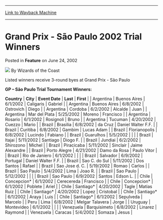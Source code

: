 
---
[Link to Wayback Machine](https://web.archive.org/web/20220812152517/https://magic.wizards.com/en/articles/archive/feature/grand-prix-s%C3%A3o-paulo-2002-trial-winners-2002-06-24)

[_metadata_:wayback_url]:- "https://magic.wizards.com/en/articles/archive/feature/grand-prix-s%C3%A3o-paulo-2002-trial-winners-2002-06-24"
[_metadata_:wayback_raw_url]:- "https://web.archive.org/web/20220812152517id_/https://magic.wizards.com/en/articles/archive/feature/grand-prix-s%C3%A3o-paulo-2002-trial-winners-2002-06-24"
[_metadata_:wayback_capture_timestamp]:- "2022-08-12 15:25:17+00:00"
[_metadata_:publish_date]:- "2002-06-24"
[_metadata_:description]:- "Listed winners receive 3-round byes at Grand Prix - São Paulo GP – São Paulo Trial Tournament Winners: CountryCityEvent DateLastFirst ArgentinaBuenos Aires6/1/2002CaligarisGabriel ArgentinaBuenos Aires6/8/2002OstrovichDiego ArgentinaCordoba6/2/2002AlcaldeJuan ArgentinaMar del Plata5/25/2002MorenoFrancisco ArgentinaRosario6/1/2002RosignoliBruno"
[_metadata_:generator]:- "Drupal 7 (http://drupal.org)"
---


Grand Prix - São Paulo 2002 Trial Winners
=========================================



 Posted in **Feature**
 on June 24, 2002 






![](https://media.magic.wizards.com/styles/auth_small/public/images/person/wizards_author.jpg)
By Wizards of the Coast











Listed winners receive 3-round byes at Grand Prix - São Paulo


**GP – São Paulo Trial Tournament Winners:**




 **Country** | **City** | **Event Date** | **Last** | **First** |
| Argentina | Buenos Aires | 6/1/2002 | Caligaris | Gabriel |
| Argentina | Buenos Aires | 6/8/2002 | Ostrovich | Diego |
| Argentina | Cordoba | 6/2/2002 | Alcalde | Juan |
| Argentina | Mar del Plata | 5/25/2002 | Moreno | Francisco |
| Argentina | Rosario | 6/1/2002 | Rosignoli | Bruno |
| Argentina | Tucuman | 4/20/2002 | Cuezzo | Mario |
| Brazil | Brasilia | 6/8/2002 | da Cruz | Daniel Walter F.F. |
| Brazil | Curitiba | 6/8/2002 | Gambim | Lucas Adam |
| Brazil | Florianopolis | 6/8/2002 | Lucindo | Fabiano |
| Brazil | Guarulhos | 5/5/2002 |  |  |
| Brazil | Itajai | 5/11/2002 | Santiago | Diogo F. |
| Brazil | Jundiai | 6/2/2002 | Shirozono | Michel |
| Brazil | Piracicaba | 5/11/2002 | Sinclair | Jaime Alexandre |
| Brazil | Porto Alegre | 4/21/2002 | Damo da Rosa | Paulo Vitor |
| Brazil | Rio de Janiero | 6/1/2002 |  |  |
| Brazil | Salvador | 6/9/2002 | Portugal | Daniel Walter F.F. |
| Brazil | Sao C. do Sul | 5/11/2002 | Dos Santos | Rafael |
| Brazil | Sao Jose d. C. | 5/19/2002 | Romao | Carlos |
| Brazil | Sao Paulo | 5/4/2002 | Lima | Joao R. |
| Brazil | Sao Paulo | 5/12/2002 |  |  |
| Brazil | Sao Paulo | 6/9/2002 | Santos | Edson L. |
| Chile | Concepcion\* | 6/1/2002 | Cerecereda | Francisco |
| Chile | Concepcion\* | 6/1/2002 | Poblete | Ariel |
| Chile | Santiago\* | 4/20/2002 | Tagle | Matias Ruiz |
| Chile | Santiago\* | 4/20/2002 | Lopez | Cristobal |
| Chile | Santiago\* | 6/1/2002 | Araya | Luis |
| Chile | Santiago\* | 6/1/2002 | Sepulveda | Marcelo |
| Peru | Lima | 6/8/2002 | Melgar Talavera | Jorge |
| Uruguay | Montevideo | 6/1/2002 |  |  |
| Venezuela | Barquisimeto | 6/8/2002 | Linarez | Raymond |
| Venezuela | Caracas | 5/4/2002 | Somaza | Jesus |







